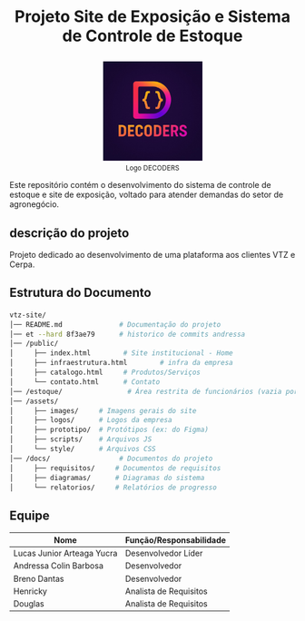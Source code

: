 # <p align="center"> Projeto Site de Exposição e Sistema de Controle de Estoque </p>
<p align="center">
  <img src="assets/logos/Logo DECODERS.jpeg" height="175px" />
  <br/>
  <small>Logo DECODERS</small>
</p>

Este repositório contém o desenvolvimento do sistema de controle de estoque e site de exposição, voltado para atender demandas do setor de agronegócio.

## descrição do projeto
Projeto dedicado ao desenvolvimento de uma plataforma aos clientes VTZ e Cerpa.
## Estrutura do Documento
```bash
vtz-site/
│── README.md              # Documentação do projeto
│── et --hard 8f3ae79      # historico de commits andressa 
│── /public/
│     ├── index.html        # Site institucional - Home
│     ├── infraestrutura.html        # infra da empresa
│     ├── catalogo.html     # Produtos/Serviços
│     └── contato.html      # Contato
│── /estoque/                # Área restrita de funcionários (vazia por enquanto)
│── /assets/
│     ├── images/     # Imagens gerais do site
│     ├── logos/      # Logos da empresa
│     ├── prototipo/  # Protótipos (ex: do Figma)
│     ├── scripts/    # Arquivos JS
│     └── style/      # Arquivos CSS
│── /docs/                 # Documentos do projeto
│     ├── requisitos/     # Documentos de requisitos
│     ├── diagramas/      # Diagramas do sistema
│     └── relatorios/     # Relatórios de progresso
```

## Equipe
| Nome                | Função/Responsabilidade               |
|---------------------|-----------------------------|
| Lucas Junior Arteaga Yucra          | Desenvolvedor Líder |
| Andressa Colin Barbosa          | Desenvolvedor       |
| Breno Dantas          | Desenvolvedor              |
| Henricky          | Analista de Requisitos      |
| Douglas          | Analista de Requisitos                |
